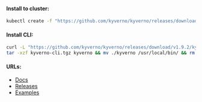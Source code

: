 #### Install to cluster:
```bash
kubectl create -f "https://github.com/kyverno/kyverno/releases/download/v1.9.2/install.yaml"
```

#### Install CLI:
```bash
curl -L "https://github.com/kyverno/kyverno/releases/download/v1.9.2/kyverno-cli_v1.9.2_linux_x86_64.tar.gz" -o kyverno-cli.tgz && \
tar -xzf kyverno-cli.tgz kyverno && mv ./kyverno /usr/local/bin/ && rm -f kyverno-cli.tgz
```

#### URLs:
- [Docs](https://kyverno.io/docs/introduction/)
- [Releases](https://github.com/kyverno/kyverno/releases)
- [Examples](https://github.com/kyverno/policies)
